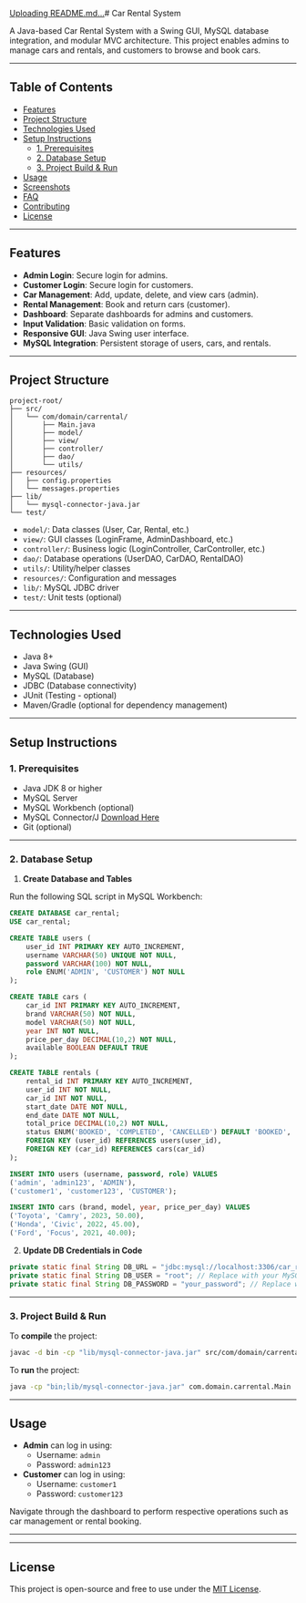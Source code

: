 [Uploading README.md…]()# Car Rental System

A Java-based Car Rental System with a Swing GUI, MySQL database integration, and modular MVC architecture. This project enables admins to manage cars and rentals, and customers to browse and book cars.

---

## Table of Contents

- [Features](#features)
- [Project Structure](#project-structure)
- [Technologies Used](#technologies-used)
- [Setup Instructions](#setup-instructions)
  - [1. Prerequisites](#1-prerequisites)
  - [2. Database Setup](#2-database-setup)
  - [3. Project Build & Run](#3-project-build--run)
- [Usage](#usage)
- [Screenshots](#screenshots)
- [FAQ](#faq)
- [Contributing](#contributing)
- [License](#license)

---

## Features

- **Admin Login**: Secure login for admins.
- **Customer Login**: Secure login for customers.
- **Car Management**: Add, update, delete, and view cars (admin).
- **Rental Management**: Book and return cars (customer).
- **Dashboard**: Separate dashboards for admins and customers.
- **Input Validation**: Basic validation on forms.
- **Responsive GUI**: Java Swing user interface.
- **MySQL Integration**: Persistent storage of users, cars, and rentals.

---

## Project Structure

```
project-root/
├── src/
│   └── com/domain/carrental/
│       ├── Main.java
│       ├── model/
│       ├── view/
│       ├── controller/
│       ├── dao/
│       └── utils/
├── resources/
│   ├── config.properties
│   └── messages.properties
├── lib/
│   └── mysql-connector-java.jar
└── test/
```

- `model/`: Data classes (User, Car, Rental, etc.)
- `view/`: GUI classes (LoginFrame, AdminDashboard, etc.)
- `controller/`: Business logic (LoginController, CarController, etc.)
- `dao/`: Database operations (UserDAO, CarDAO, RentalDAO)
- `utils/`: Utility/helper classes
- `resources/`: Configuration and messages
- `lib/`: MySQL JDBC driver
- `test/`: Unit tests (optional)

---

## Technologies Used

- Java 8+
- Java Swing (GUI)
- MySQL (Database)
- JDBC (Database connectivity)
- JUnit (Testing - optional)
- Maven/Gradle (optional for dependency management)

---

## Setup Instructions

### 1. Prerequisites

- Java JDK 8 or higher
- MySQL Server
- MySQL Workbench (optional)
- MySQL Connector/J [Download Here](https://dev.mysql.com/downloads/connector/j/)
- Git (optional)

---

### 2. Database Setup

1. **Create Database and Tables**

Run the following SQL script in MySQL Workbench:

```sql
CREATE DATABASE car_rental;
USE car_rental;

CREATE TABLE users (
    user_id INT PRIMARY KEY AUTO_INCREMENT,
    username VARCHAR(50) UNIQUE NOT NULL,
    password VARCHAR(100) NOT NULL,
    role ENUM('ADMIN', 'CUSTOMER') NOT NULL
);

CREATE TABLE cars (
    car_id INT PRIMARY KEY AUTO_INCREMENT,
    brand VARCHAR(50) NOT NULL,
    model VARCHAR(50) NOT NULL,
    year INT NOT NULL,
    price_per_day DECIMAL(10,2) NOT NULL,
    available BOOLEAN DEFAULT TRUE
);

CREATE TABLE rentals (
    rental_id INT PRIMARY KEY AUTO_INCREMENT,
    user_id INT NOT NULL,
    car_id INT NOT NULL,
    start_date DATE NOT NULL,
    end_date DATE NOT NULL,
    total_price DECIMAL(10,2) NOT NULL,
    status ENUM('BOOKED', 'COMPLETED', 'CANCELLED') DEFAULT 'BOOKED',
    FOREIGN KEY (user_id) REFERENCES users(user_id),
    FOREIGN KEY (car_id) REFERENCES cars(car_id)
);

INSERT INTO users (username, password, role) VALUES
('admin', 'admin123', 'ADMIN'),
('customer1', 'customer123', 'CUSTOMER');

INSERT INTO cars (brand, model, year, price_per_day) VALUES
('Toyota', 'Camry', 2023, 50.00),
('Honda', 'Civic', 2022, 45.00),
('Ford', 'Focus', 2021, 40.00);
```

2. **Update DB Credentials in Code**

```java
private static final String DB_URL = "jdbc:mysql://localhost:3306/car_rental";
private static final String DB_USER = "root"; // Replace with your MySQL username
private static final String DB_PASSWORD = "your_password"; // Replace with your MySQL password
```

---

### 3. Project Build & Run

To **compile** the project:

```bash
javac -d bin -cp "lib/mysql-connector-java.jar" src/com/domain/carrental/**/*.java
```

To **run** the project:

```bash
java -cp "bin;lib/mysql-connector-java.jar" com.domain.carrental.Main
```

---

## Usage

- **Admin** can log in using:
  - Username: `admin`
  - Password: `admin123`
- **Customer** can log in using:
  - Username: `customer1`
  - Password: `customer123`

Navigate through the dashboard to perform respective operations such as car management or rental booking.

---


---

## License

This project is open-source and free to use under the [MIT License](LICENSE).

